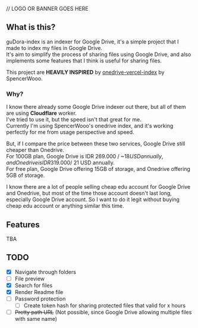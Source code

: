 // LOGO OR BANNER GOES HERE

## What is this?
guDora-index is an indexer for Google Drive, it's a simple project that I made to index my files in Google Drive.  
It's aim to simplify the process of sharing files using Google Drive, and also implements some features that I think is useful for sharing files.

This project are **HEAVILY INSPIRED** by [onedrive-vercel-index](https://github.com/spencerwooo/onedrive-vercel-index) by SpencerWooo.

### Why?
I know there already some Google Drive indexer out there, but all of them are  using **Cloudflare** worker.  
I've tried to use it, but the speed isn't that great for me.  
Currently I'm using SpencerWooo's onedrive index, and it's working perfectly for me from usage perspective and speed.

But, if I compare the price between these two services, Google Drive still cheaper than Onedrive.  
For 100GB plan, Google Drive is IDR 269.000 / ~$18 USD annually, and Onedrive is IDR 319.000 / ~$21 USD annually.  
For free plan, Google Drive offering 15GB of storage, and Onedrive offering 5GB of storage.

I know there are a lot of people selling cheap edu account for Google Drive and Onedrive, but most of the time those account doesn't last long, especially Google Drive account. So I want to do it legit without buying cheap edu account or anything similar this time.

## Features
TBA

## TODO
- [x] Navigate through folders
- [ ] File preview
- [x] Search for files
- [x] Render Readme file
- [ ] Password protection
  - [ ] Create token hash for sharing protected files that valid for x hours 
- [ ] ~~Pretty path URL~~ (Not possible, since Google Drive allowing multiple files with same name)